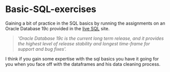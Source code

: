 # Basic-SQL-exercises

Gaining a bit of practice in the SQL basics by running the assignments on an Oracle Database 19c provided in the [live SQL](https://livesql.oracle.com/apex/f?p=590:1000) site. 

> *'Oracle Database 19c is the current long term release, and it provides the highest level of release stability and longest time-frame for support and bug fixes'.* 

I think if you gain some expertise with the sql basics you have it going for you when you face off with the dataframes and his data cleaning process.

